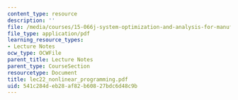 ```yaml
---
content_type: resource
description: ''
file: /media/courses/15-066j-system-optimization-and-analysis-for-manufacturing-summer-2003/541c284deb28af82b60827bdc6d48c9b_lec22_nonlinear_programming.pdf
file_type: application/pdf
learning_resource_types:
- Lecture Notes
ocw_type: OCWFile
parent_title: Lecture Notes
parent_type: CourseSection
resourcetype: Document
title: lec22_nonlinear_programming.pdf
uid: 541c284d-eb28-af82-b608-27bdc6d48c9b
---
```

